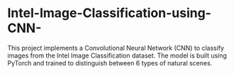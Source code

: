 # Intel-Image-Classification-using-CNN-
This project implements a Convolutional Neural Network (CNN) to classify images from the Intel Image Classification dataset. The model is built using PyTorch and trained to distinguish between 6 types of natural scenes.
